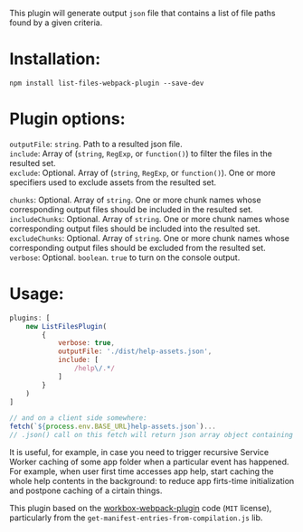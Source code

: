 This plugin will generate output `json` file that contains a list of file paths found by a given criteria.

# Installation:
```
npm install list-files-webpack-plugin --save-dev
```

# Plugin options:

`outputFile`: `string`. Path to a resulted json file.\
`include`: Array of (`string`, `RegExp`, or `function()`) to filter the files in the resulted set.\
`exclude`: Optional. Array of (`string`, `RegExp`, or `function()`). One or more specifiers used to exclude assets from the resulted set.

`chunks`: Optional. Array of `string`. One or more chunk names whose corresponding output files should be included in the resulted set.\
`includeChunks`: Optional. Array of `string`. One or more chunk names whose corresponding output files should be included into the resulted set.\
`excludeChunks`: Optional. Array of `string`. One or more chunk names whose corresponding output files should be excluded from the resulted set.\
`verbose`: Optional. `boolean`. `true` to turn on the console output.

# Usage:
```js
plugins: [
    new ListFilesPlugin(
        {
            verbose: true,
            outputFile: './dist/help-assets.json',
            include: [
                /help\/.*/
            ]
        }
    )        
]

// and on a client side somewhere:
fetch(`${process.env.BASE_URL}help-assets.json`)...
// .json() call on this fetch will return json array object containing all the files that satisfy the given "help\/.*" criteria.

```

It is useful, for example, in case you need to trigger recursive Service Worker caching of some app folder when a particular event has happened. For example, when user first time accesses app help, start caching the whole help contents in the background: to reduce app firts-time initialization and postpone caching of a cirtain things.

This plugin based on the [workbox-webpack-plugin](https://www.npmjs.com/package/workbox-webpack-plugin) code (`MIT` license), particularly from the `get-manifest-entries-from-compilation.js` lib.